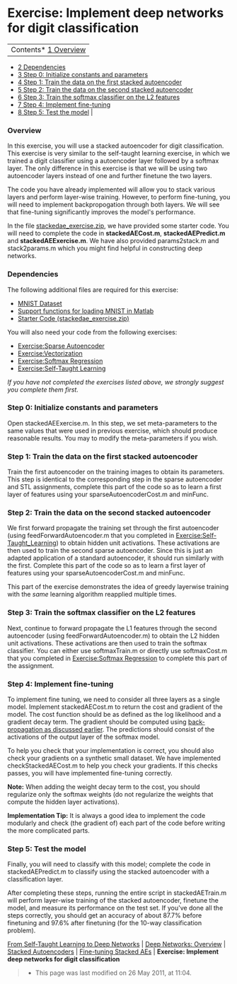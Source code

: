 Exercise: Implement deep networks for digit classification
==========================================================

<!-- Jump to: [navigation](#column-one), [search](#searchInput) -->

|  |
| --- |
| Contents* [1 Overview](#Overview)
* [2 Dependencies](#Dependencies)
* [3 Step 0: Initialize constants and parameters](#Step_0:_Initialize_constants_and_parameters)
* [4 Step 1: Train the data on the first stacked autoencoder](#Step_1:_Train_the_data_on_the_first_stacked_autoencoder)
* [5 Step 2: Train the data on the second stacked autoencoder](#Step_2:_Train_the_data_on_the_second_stacked_autoencoder)
* [6 Step 3: Train the softmax classifier on the L2 features](#Step_3:_Train_the_softmax_classifier_on_the_L2_features)
* [7 Step 4: Implement fine-tuning](#Step_4:_Implement_fine-tuning)
* [8 Step 5: Test the model](#Step_5:_Test_the_model)
 |

###  Overview

In this exercise, you will use a stacked autoencoder for digit classification. This exercise is very similar to the self-taught learning exercise, in which we trained a digit classifier using a autoencoder layer followed by a softmax layer. The only difference in this exercise is that we will be using two autoencoder layers instead of one and further finetune the two layers.

The code you have already implemented will allow you to stack various layers and perform layer-wise training. However, to perform fine-tuning, you will need to implement backpropogation through both layers. We will see that fine-tuning significantly improves the model's performance.

In the file [stackedae\_exercise.zip](http://ufldl.stanford.edu/wiki/resources/stackedae_exercise.zip), we have provided some starter code. You will need to complete the code in **stackedAECost.m**, **stackedAEPredict.m** and **stackedAEExercise.m**. We have also provided params2stack.m and stack2params.m which you might find helpful in constructing deep networks.

###   Dependencies

The following additional files are required for this exercise:

* [MNIST Dataset](http://yann.lecun.com/exdb/mnist/)
* [Support functions for loading MNIST in Matlab](Using_the_MNIST_Dataset.md "Using the MNIST Dataset")
* [Starter Code (stackedae\_exercise.zip)](http://ufldl.stanford.edu/wiki/resources/stackedae_exercise.zip)

You will also need your code from the following exercises:

* [Exercise:Sparse Autoencoder](Exercise_Sparse_Autoencoder.md "Exercise:Sparse Autoencoder")
* [Exercise:Vectorization](Exercise_Vectorization.md "Exercise:Vectorization")
* [Exercise:Softmax Regression](Exercise_Softmax_Regression.md "Exercise:Softmax Regression")
* [Exercise:Self-Taught Learning](Exercise_Self-Taught_Learning.md "Exercise:Self-Taught Learning")

*If you have not completed the exercises listed above, we strongly suggest you complete them first.*

###   Step 0: Initialize constants and parameters

Open stackedAEExercise.m. In this step, we set meta-parameters to the same values that were used in previous exercise, which should produce reasonable results. You may to modify the meta-parameters if you wish.

###   Step 1: Train the data on the first stacked autoencoder

Train the first autoencoder on the training images to obtain its parameters. This step is identical to the corresponding step in the sparse autoencoder and STL assignments, complete this part of the code so as to learn a first layer of features using your sparseAutoencoderCost.m and minFunc.

###   Step 2: Train the data on the second stacked autoencoder

We first forward propagate the training set through the first autoencoder (using feedForwardAutoencoder.m that you completed in [Exercise:Self-Taught\_Learning](Exercise_Self-Taught_Learning.md "Exercise:Self-Taught Learning")) to obtain hidden unit activations. These activations are then used to train the second sparse autoencoder. Since this is just an adapted application of a standard autoencoder, it should run similarly with the first. Complete this part of the code so as to learn a first layer of features using your sparseAutoencoderCost.m and minFunc.

This part of the exercise demonstrates the idea of greedy layerwise training with the *same* learning algorithm reapplied multiple times.

###   Step 3: Train the softmax classifier on the L2 features

Next, continue to forward propagate the L1 features through the second autoencoder (using feedForwardAutoencoder.m) to obtain the L2 hidden unit activations. These activations are then used to train the softmax classifier. You can either use softmaxTrain.m or directly use softmaxCost.m that you completed in [Exercise:Softmax Regression](Exercise_Softmax_Regression.md "Exercise:Softmax Regression") to complete this part of the assignment.

###   Step 4: Implement fine-tuning

To implement fine tuning, we need to consider all three layers as a single model. Implement stackedAECost.m to return the cost and gradient of the model. The cost function should be as defined as the log likelihood and a gradient decay term. The gradient should be computed using  [back-propagation as discussed earlier](Backpropagation_Algorithm.md "Backpropagation Algorithm"). The predictions should consist of the activations of the output layer of the softmax model.

To help you check that your implementation is correct, you should also check your gradients on a synthetic small dataset. We have implemented checkStackedAECost.m to help you check your gradients. If this checks passes, you will have implemented fine-tuning correctly.

**Note:** When adding the weight decay term to the cost, you should regularize only the softmax weights (do not regularize the weights that compute the hidden layer activations).

**Implementation Tip:** It is always a good idea to implement the code modularly and check (the gradient of) each part of the code before writing the more complicated parts.

###   Step 5: Test the model

Finally, you will need to classify with this model; complete the code in stackedAEPredict.m to classify using the stacked autoencoder with a classification layer.

After completing these steps, running the entire script in stackedAETrain.m will perform layer-wise training of the stacked autoencoder, finetune the model, and measure its performance on the test set. If you've done all the steps correctly, you should get an accuracy of about 87.7% before finetuning and 97.6% after finetuning (for the 10-way classification problem).

 [From Self-Taught Learning to Deep Networks](Self-Taught_Learning_to_Deep_Networks.md "Self-Taught Learning to Deep Networks") | [Deep Networks: Overview](Deep_Networks__Overview.md "Deep Networks: Overview") | [Stacked Autoencoders](Stacked_Autoencoders.md "Stacked Autoencoders") | [Fine-tuning Stacked AEs](Fine-tuning_Stacked_AEs.md "Fine-tuning Stacked AEs") | **Exercise: Implement deep networks for digit classification**
> * This page was last modified on 26 May 2011, at 11:04.

